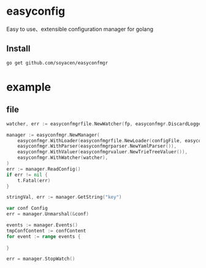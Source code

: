 # easyconfig
Easy to use、extensible configuration manager for golang 

## Install

```shell
go get github.com/soyacen/easyconfmgr
```


# example
## file
```go
watcher, err := easyconfmgrfile.NewWatcher(fp, easyconfmgr.DiscardLogger)

manager := easyconfmgr.NewManager(
    easyconfmgr.WithLoader(easyconfmgrfile.NewLoader(configFile, easyconfmgr.DiscardLogger)),
    easyconfmgr.WithParser(easyconfmgrparser.NewYamlParser()),
    easyconfmgr.WithValuer(easyconfmgrvaluer.NewTrieTreeValuer()),
    easyconfmgr.WithWatcher(watcher),
)
err := manager.ReadConfig()
if err != nil {
    t.Fatal(err)
}

stringVal, err := manager.GetString("key")

var conf Config
err = manager.Unmarshal(&conf)

events := manager.Events()
tmpConfContent := confContent
for event := range events {
    
}

err = manager.StopWatch()
```

## 
